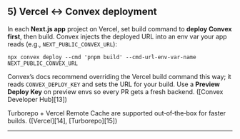 ## 5) Vercel ↔ Convex deployment

In each **Next.js app** project on Vercel, set build command to **deploy Convex first**, then build. Convex injects the deployed URL into an env var your app reads (e.g., `NEXT_PUBLIC_CONVEX_URL`):

```
npx convex deploy --cmd 'pnpm build' --cmd-url-env-var-name NEXT_PUBLIC_CONVEX_URL
```

Convex’s docs recommend overriding the Vercel build command this way; it reads `CONVEX_DEPLOY_KEY` and sets the URL for your build. Use a **Preview Deploy Key** on preview envs so every PR gets a fresh backend. ([Convex Developer Hub][13])

Turborepo + Vercel Remote Cache are supported out‑of‑the‑box for faster builds. ([Vercel][14], [Turborepo][15])

---

